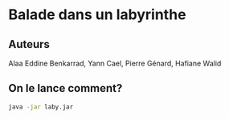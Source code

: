 # Balade dans un labyrinthe
## Auteurs
Alaa Eddine Benkarrad, Yann Cael, Pierre Génard, Hafiane Walid

## On le lance comment?
```bash
java -jar laby.jar
```